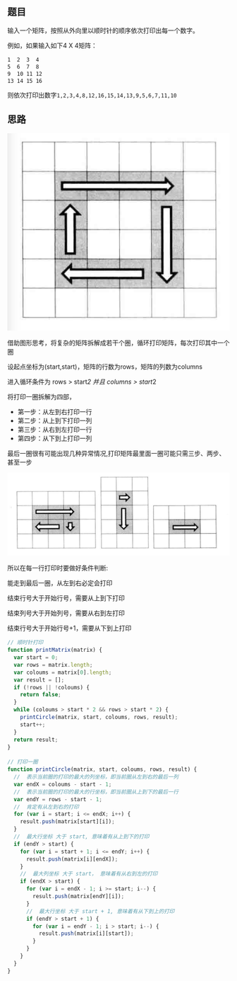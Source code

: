 ## 题目

输入一个矩阵，按照从外向里以顺时针的顺序依次打印出每一个数字。

例如，如果输入如下4 X 4矩阵：
```
1  2  3  4 
5  6  7  8
9  10 11 12 
13 14 15 16 
```
则依次打印出数字`1,2,3,4,8,12,16,15,14,13,9,5,6,7,11,10`

## 思路

![Alt text](../../images/image-7.png)

借助图形思考，将复杂的矩阵拆解成若干个圈，循环打印矩阵，每次打印其中一个圈

设起点坐标为(start,start)，矩阵的行数为rows，矩阵的列数为columns

进入循环条件为 rows > start*2 并且 columns > start*2

将打印一圈拆解为四部，

- 第一步：从左到右打印一行
- 第二步：从上到下打印一列
- 第三步：从右到左打印一行
- 第四步：从下到上打印一列

最后一圈很有可能出现几种异常情况,打印矩阵最里面一圈可能只需三步、两步、甚至一步

![Alt text](../../images/image-8.png)

所以在每一行打印时要做好条件判断:

能走到最后一圈，从左到右必定会打印

结束行号大于开始行号，需要从上到下打印

结束列号大于开始列号，需要从右到左打印

结束行号大于开始行号+1，需要从下到上打印

```js
// 顺时针打印
function printMatrix(matrix) {
  var start = 0;
  var rows = matrix.length;
  var coloums = matrix[0].length;
  var result = [];
  if (!rows || !coloums) {
    return false;
  }
  while (coloums > start * 2 && rows > start * 2) {
    printCircle(matrix, start, coloums, rows, result);
    start++;
  }
  return result;
}

// 打印一圈
function printCircle(matrix, start, coloums, rows, result) {
  //  表示当前圈的打印的最大的列坐标，即当前圈从左到右的最后一列
  var endX = coloums - start - 1;
  //  表示当前圈的打印的最大的行坐标，即当前圈从上到下的最后一行
  var endY = rows - start - 1;
  //  肯定有从左到右的打印
  for (var i = start; i <= endX; i++) {
    result.push(matrix[start][i]);
  }
  //  最大行坐标 大于 start, 意味着有从上到下的打印
  if (endY > start) {
    for (var i = start + 1; i <= endY; i++) {
      result.push(matrix[i][endX]);
    }
    //  最大列坐标 大于 start， 意味着有从右到左的打印
    if (endX > start) {
      for (var i = endX - 1; i >= start; i--) {
        result.push(matrix[endY][i]);
      }
      //  最大行坐标 大于 start + 1, 意味着有从下到上的打印
      if (endY > start + 1) {
        for (var i = endY - 1; i > start; i--) {
          result.push(matrix[i][start]);
        }
      }
    }
  }
}

```